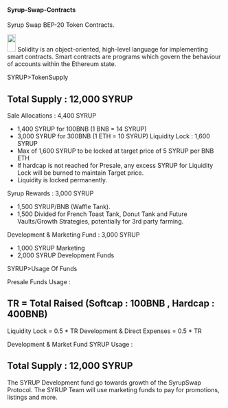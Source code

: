#### Syrup-Swap-Contracts
Syrup Swap BEP-20 Token Contracts.

<img src="https://docs.soliditylang.org/en/v0.7.4/_images/logo.svg" width="20" height="40" /> Solidity is an object-oriented, high-level language for implementing smart contracts. Smart contracts are programs which govern the behaviour of accounts within the Ethereum state.

SYRUP>TokenSupply

Total Supply : 12,000 SYRUP
----------------------------------

Sale Allocations : 4,400 SYRUP
  - 1,400 SYRUP for 100BNB (1 BNB = 14 SYRUP)
  - 3,000 SYRUP for 300BNB (1 ETH = 10 SYRUP)
Liquidity Lock : 1,600 SYRUP 
  - Max of 1,600 SYRUP to be locked at target price of 5 SYRUP per BNB ETH
  - If hardcap is not reached for Presale, any excess SYRUP for Liquidity Lock will be burned to maintain Target price.
  - Liquidity is locked permanently.

Syrup Rewards : 3,000 SYRUP
  - 1,500 SYRUP/BNB (Waffle Tank). 
  - 1,500 Divided for French Toast Tank, Donut Tank and 
  Future Vaults/Growth Strategies, potentially for 3rd party farming.
     

Development & Marketing Fund : 3,000 SYRUP
 - 1,000 SYRUP Marketing
 - 2,000 SYRUP Development Funds

SYRUP>Usage Of Funds

Presale Funds Usage : 

TR = Total Raised (Softcap : 100BNB , Hardcap : 400BNB)
----------------------------------
Liquidity Lock = 0.5 * TR
Development &  Direct Expenses =  0.5 * TR


Development & Market Fund SYRUP Usage : 

Total Supply : 12,000 SYRUP
----------------------------------
The SYRUP Development fund go towards growth of the SyrupSwap Protocol.
The SYRUP Team will use marketing funds to pay for promotions, listings and more.

